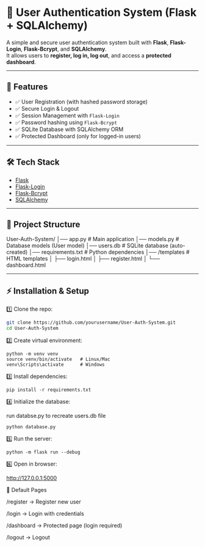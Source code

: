 # 🔐 User Authentication System (Flask + SQLAlchemy)

A simple and secure user authentication system built with **Flask**, **Flask-Login**, **Flask-Bcrypt**, and **SQLAlchemy**.  
It allows users to **register, log in, log out**, and access a **protected dashboard**.

---

## 📌 Features
- ✅ User Registration (with hashed password storage)
- ✅ Secure Login & Logout
- ✅ Session Management with `Flask-Login`
- ✅ Password hashing using `Flask-Bcrypt`
- ✅ SQLite Database with SQLAlchemy ORM
- ✅ Protected Dashboard (only for logged-in users)

---

## 🛠️ Tech Stack
- [Flask](https://flask.palletsprojects.com/)
- [Flask-Login](https://flask-login.readthedocs.io/)
- [Flask-Bcrypt](https://flask-bcrypt.readthedocs.io/)
- [SQLAlchemy](https://www.sqlalchemy.org/)

---

## 📂 Project Structure
User-Auth-System/
│── app.py # Main application
│── models.py # Database models (User model)
│── users.db # SQLite database (auto-created)
│── requirements.txt # Python dependencies
│── /templates # HTML templates
│ ├── login.html
│ ├── register.html
│ └── dashboard.html


---

## ⚡ Installation & Setup

1️⃣ Clone the repo:
```bash
git clone https://github.com/yourusername/User-Auth-System.git
cd User-Auth-System
```

2️⃣ Create virtual environment:
```
python -m venv venv
source venv/bin/activate   # Linux/Mac
venv\Scripts\activate      # Windows
```

3️⃣ Install dependencies:
```
pip install -r requirements.txt
```
4️⃣ Initialize the database:

run databse.py to recreate users.db file
```
python database.py
```

5️⃣ Run the server:

```
python -m flask run --debug
```

6️⃣ Open in browser:

http://127.0.0.1:5000


🔑 Default Pages

/register → Register new user

/login → Login with credentials

/dashboard → Protected page (login required)

/logout → Logout
